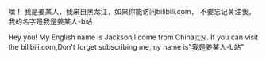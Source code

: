 嘿！
我是姜某人，我来自黑龙江，如果你能访问bilibili.com，
不要忘记关注我，我的名字是我是姜某人-b站

Hey you!
My English name is Jackson,I come from China🇨🇳.
If you can visit the bilibili.com,Don't forget 
subscribing me,my name is"我是姜某人-b站"
